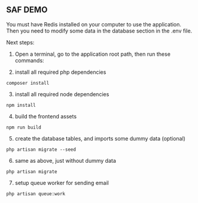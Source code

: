 ## SAF DEMO

You must have Redis installed on your computer to use the application. Then you need to modify some data in the database section in the .env file.

Next steps:
1. Open a terminal, go to the application root path, then run these commands:

2. install all required php dependencies
```
composer install
```

3. install all required node dependencies
```
npm install 
```

4. build the frontend assets
```
npm run build
```

5. create the database tables, and imports some dummy data (optional)
```
php artisan migrate --seed 
```

6. same as above, just without dummy data
```
php artisan migrate
```

7. setup queue worker for sending email
```
php artisan queue:work
```